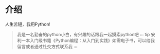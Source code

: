# 介绍
人生苦短，我用Python!
> 我是一名勤奋的python小白，有兴趣的话跟我一起摸索python吧
::: tip
安利一本入门级书籍《Python编程：从入门到实践》如需电子书，可以给我留言或者通过社交方式联系我
:::